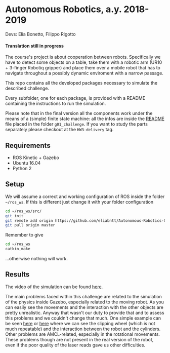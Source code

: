 # Autonomous Robotics, a.y. 2018-2019

Devs: Elia Bonetto, Filippo Rigotto

#### Translation still in progress

The course's project is about cooperation between robots. Specifically we have to detect some objects on a table, take them with a robotic arm (UR10 + 3-finger Robotiq gripper) and place them over a mobile robot that has to navigate throughout a possibly dynamic enviroment with a narrow passage.

This repo contains all the developed packages necessary to simulate the described challenge.

Every subfolder, one for each package, is provided with a README containing the instructions to run the simulation.

Please note that in the final version all the components work under the means of a (simple) finite state machine: all the infos are inside the [README](g01_challenge/README.md) file placed in the folder `g01_challenge`.
If you want to study the parts separately please checkout at the `HW3-delivery` tag.

## Requirements

- ROS Kinetic + Gazebo
- Ubuntu 16.04
- Python 2

## Setup

We will assume a correct and working configuration of ROS inside the folder `~/ros_ws`. If this is different just change it with your folder configuration

```bash
cd ~/ros_ws/src/
git init
git remote add origin https://github.com/eliabntt/Autonomous-Robotics-Cooperation-project.git
git pull origin master
```

Remember to give

```bash
cd ~/ros_ws
catkin_make
```

...otherwise nothing will work.

## Results

The video of the simulation can be found [here]().
 
The main problems faced within this challenge are related to the simulation of the physics inside Gazebo, especially related to the moving robot. As you can easily see the movements and the interaction with the other objects are pretty unrealistic. Anyway that wasn't our duty to provide that and to assess this problems and we couldn't change that much. One simple example can be seen [here]() or [here]() where we can see the slipping wheel (which is not much repeatable) and the interaction between the robot and the cylinders.
Other problems are AMCL-related, especially in the rotational movements. These problems though are not present in the real version of the robot, even if the poor quality of the laser reads gave us other difficulties.
